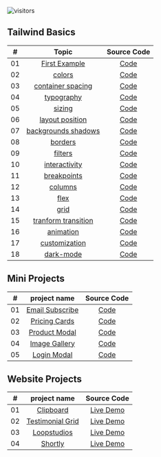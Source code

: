![visitors](https://visitor-badge.glitch.me/badge?page_id=lokeshjawale96.tailwind_CSS)

## Tailwind Basics

|  #  |            Topic             | Source Code |
| :-: | :----------------------------: | :-------: |
| 01  |       [First Example](./tailwind-basics/01-utility-first/)      | [Code](./tailwind-basics/01-utility-first/index.html)  |
| 02  |     [colors](./tailwind-basics/02-colors/)    | [Code](./tailwind-basics/02-colors/index.html)  |
| 03  |    [container spacing](./tailwind-basics/03-container-spacing/)    | [Code](./tailwind-basics/03-container-spacing/index.html)  |
| 04  |  [typography](./tailwind-basics/04-typography/)  | [Code](./tailwind-basics/04-typography/index.html)  |
| 05  |  [sizing](./tailwind-basics/05-sizing/)  | [Code](./tailwind-basics/05-sizing/index.html)  |
| 06  |  [layout position](./tailwind-basics/06-layout-position/)  | [Code](./tailwind-basics/06-layout-position/index.html)  |
| 07  |  [backgrounds shadows](./tailwind-basics/07-backgrounds-shadows/)  | [Code](./tailwind-basics/07-backgrounds-shadows/index.html)  |
| 08  |  [borders](./tailwind-basics/08-borders/)  | [Code](./tailwind-basics/08-borders/index.html)  |
| 09  |  [filters](./tailwind-basics/09-filters/)  | [Code](./tailwind-basics/09-filters/index.html)  |
| 10  |  [interactivity](./tailwind-basics/10-interactivity/)  | [Code](./tailwind-basics/10-interactivity/index.html)  |
| 11  |  [breakpoints](./tailwind-basics/11-breakpoints/)  | [Code](./tailwind-basics/11-breakpoints/index.html)  |
| 12  |  [columns](./tailwind-basics/12-columns/)  | [Code](./tailwind-basics/12-columns/index.html)  |
| 13  |  [flex](./tailwind-basics/13-flex/)  | [Code](./tailwind-basics/13-flex/index.html)  |
| 14  |  [grid](./tailwind-basics/14-grid/)  | [Code](./tailwind-basics/14-grid/index.html)  |
| 15  |  [tranform transition](./tailwind-basics/15-transform-transition/)  | [Code](./tailwind-basics/15-transform-transition/index.html)  |
| 16  |  [animation](./tailwind-basics/16-animation/)  | [Code](./tailwind-basics/16-animation/index.html)  |
| 17  |  [customization](./tailwind-basics/17-customization)  | [Code](./tailwind-basics/17-customization/index.html)  |
| 18  |  [dark-mode](./tailwind-basics/18-dark-mode/)  | [Code](./tailwind-basics/18-dark-mode/index.html)  |


## Mini Projects

|  #  |            project name             | Source Code |
| :-: | :----------------------------: | :-------: |
| 01  |     [Email Subscribe](./mini-projects/email-subscribe/)      | [Code](./mini-projects/email-subscribe/index.html)  |
| 02  |     [Pricing Cards](./mini-projects/pricing-cards/)      | [Code](./mini-projects/pricing-cards/index.html)  |
| 03  |     [Product Modal](./mini-projects/product-modal/)      | [Code](./mini-projects/product-modal/index.html)  |
| 04  |     [Image Gallery](./mini-projects/image-gallery/)      | [Code](./mini-projects/image-gallery/index.html)  |
| 05  |     [Login Modal](./mini-projects/login-modal/)      | [Code](./mini-projects/login-modal/index.html)  |


## Website Projects

|  #  |            project name             | Source Code |
| :-: | :----------------------------: | :-------: |
| 01  |     [Clipboard](./website-projects/clipboard/clipboard/index.html)      | [Live Demo](https://clipboard-loki.netlify.app/) |  
| 02  |     [Testimonial Grid](./website-projects/testimonial-grid-template/index.html)      | [Live Demo](https://loki-testimonial-template.netlify.app/) |
| 03  |     [Loopstudios](./website-projects/loopstudios/index.html)      | [Live Demo](https://loki-loopstudios.netlify.app/)  
| 04  |     [Shortly](./website-projects/shortly/index.html)      | [Live Demo](https://loki-shortly.netlify.app/)  
